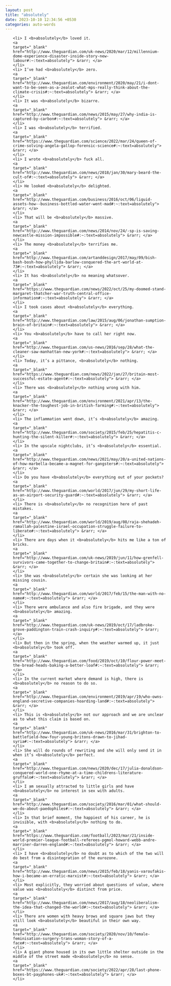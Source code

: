 ```yaml
---
layout: post
title: "absolutely"
date: 2023-10-10 12:34:56 +0530
categories: auto-words
---
```

<ol>

    <li> I <b>absolutely</b> loved it.
    <a 
    target="_blank" 
    href="http://www.theguardian.com/uk-news/2020/mar/12/millennium-dome-experience-disaster-inside-story-new-labour#:~:text=absolutely"> &rarr; </a>
    </li>
    <li> I’ve had <b>absolutely</b> zero.
    <a 
    target="_blank" 
    href="http://www.theguardian.com/environment/2020/may/21/i-dont-want-to-be-seen-as-a-zealot-what-mps-really-think-about-the-climate-crisis#:~:text=absolutely"> &rarr; </a>
    </li>
    <li> It was <b>absolutely</b> bizarre.
    <a 
    target="_blank" 
    href="http://www.theguardian.com/news/2015/may/27/why-india-is-captured-by-carbon#:~:text=absolutely"> &rarr; </a>
    </li>
    <li> I was <b>absolutely</b> terrified.
    <a 
    target="_blank" 
    href="https://www.theguardian.com/science/2022/mar/24/queen-of-crime-solving-angela-gallop-forensic-science#:~:text=absolutely"> &rarr; </a>
    </li>
    <li> I wrote <b>absolutely</b> fuck all.
    <a 
    target="_blank" 
    href="http://www.theguardian.com/news/2018/jan/30/mary-beard-the-cult-of#:~:text=absolutely"> &rarr; </a>
    </li>
    <li> He looked <b>absolutely</b> delighted.
    <a 
    target="_blank" 
    href="http://www.theguardian.com/business/2016/oct/06/liquid-assets-how--business-bottled-water-went-mad#:~:text=absolutely"> &rarr; </a>
    </li>
    <li> That will be <b>absolutely</b> massive.
    <a 
    target="_blank" 
    href="http://www.theguardian.com/news/2014/nov/24/-sp-is-saving-newcastle-mission-impossible#:~:text=absolutely"> &rarr; </a>
    </li>
    <li> The money <b>absolutely</b> terrifies me.
    <a 
    target="_blank" 
    href="http://www.theguardian.com/artanddesign/2017/may/09/bish-bash-bosh-how-phyllida-barlow-conquered-the-art-world-at-73#:~:text=absolutely"> &rarr; </a>
    </li>
    <li> It has <b>absolutely</b> no meaning whatsover.
    <a 
    target="_blank" 
    href="https://www.theguardian.com/news/2022/oct/25/my-doomed-stand-margaret-thatcher-war-truth-central-office-information#:~:text=absolutely"> &rarr; </a>
    </li>
    <li> I took cases about <b>absolutely</b> everything.
    <a 
    target="_blank" 
    href="http://www.theguardian.com/law/2015/aug/06/jonathan-sumption-brain-of-britain#:~:text=absolutely"> &rarr; </a>
    </li>
    <li> You <b>absolutely</b> have to call her right now.
    <a 
    target="_blank" 
    href="http://www.theguardian.com/us-news/2016/sep/28/what-the-cleaner-saw-manhattan-new-york#:~:text=absolutely"> &rarr; </a>
    </li>
    <li> Today, it’s a pittance, <b>absolutely</b> nothing.
    <a 
    target="_blank" 
    href="https://www.theguardian.com/news/2022/jan/27/britain-most-successful-estate-agent#:~:text=absolutely"> &rarr; </a>
    </li>
    <li> There was <b>absolutely</b> nothing wrong with him.
    <a 
    target="_blank" 
    href="http://www.theguardian.com/environment/2021/apr/13/the-knacker-the-toughest-job-in-british-farming#:~:text=absolutely"> &rarr; </a>
    </li>
    <li> The inflammation went down, it’s <b>absolutely</b> amazing.
    <a 
    target="_blank" 
    href="http://www.theguardian.com/society/2015/feb/25/hepatitis-c-hunting-the-silent-killer#:~:text=absolutely"> &rarr; </a>
    </li>
    <li> In the upscale nightclubs, it’s <b>absolutely</b> essential.
    <a 
    target="_blank" 
    href="http://www.theguardian.com/news/2021/may/20/a-united-nations-of-how-marbella-became-a-magnet-for-gangsters#:~:text=absolutely"> &rarr; </a>
    </li>
    <li> Do you have <b>absolutely</b> everything out of your pockets?
    <a 
    target="_blank" 
    href="http://www.theguardian.com/world/2017/jun/29/my-short-life-as-an-airport-security-guard#:~:text=absolutely"> &rarr; </a>
    </li>
    <li> There is <b>absolutely</b> no recognition here of past mistakes.
    <a 
    target="_blank" 
    href="http://www.theguardian.com/world/2019/aug/08/raja-shehadeh-ramallah-palestine-israel-occupation-struggle-failure-to-liberate#:~:text=absolutely"> &rarr; </a>
    </li>
    <li> There are days when it <b>absolutely</b> hits me like a ton of bricks.
    <a 
    target="_blank" 
    href="http://www.theguardian.com/uk-news/2019/jun/11/how-grenfell-survivors-came-together-to-change-britain#:~:text=absolutely"> &rarr; </a>
    </li>
    <li> She was <b>absolutely</b> certain she was looking at her missing cousin.
    <a 
    target="_blank" 
    href="http://www.theguardian.com/world/2017/feb/15/the-man-with-no-name#:~:text=absolutely"> &rarr; </a>
    </li>
    <li> There were ambulance and also fire brigade, and they were <b>absolutely</b> amazing.
    <a 
    target="_blank" 
    href="http://www.theguardian.com/uk-news/2019/oct/17/ladbroke-grove-paddington-train-crash-inquiry#:~:text=absolutely"> &rarr; </a>
    </li>
    <li> But then in the spring, when the weather warmed up, it just <b>absolutely</b> took off.
    <a 
    target="_blank" 
    href="http://www.theguardian.com/food/2019/oct/10/flour-power-meet-the-bread-heads-baking-a-better-loaf#:~:text=absolutely"> &rarr; </a>
    </li>
    <li> In the current market where demand is high, there is <b>absolutely</b> no reason to do so.
    <a 
    target="_blank" 
    href="http://www.theguardian.com/environment/2019/apr/19/who-owns-england-secretive-companies-hoarding-land#:~:text=absolutely"> &rarr; </a>
    </li>
    <li> This is <b>absolutely</b> not our approach and we are unclear as to what this claim is based on.
    <a 
    target="_blank" 
    href="http://www.theguardian.com/uk-news/2016/mar/31/brighton-to-battlefield-how-four-young-britons-drawn-to-jihad-syria#:~:text=absolutely"> &rarr; </a>
    </li>
    <li> She will do rounds of rewriting and she will only send it in when it’s <b>absolutely</b> perfect.
    <a 
    target="_blank" 
    href="http://www.theguardian.com/news/2020/dec/17/julia-donaldson-conquered-world-one-rhyme-at-a-time-childrens-literature-gruffalo#:~:text=absolutely"> &rarr; </a>
    </li>
    <li> I am sexually attracted to little girls and have <b>absolutely</b> no interest in sex with adults.
    <a 
    target="_blank" 
    href="http://www.theguardian.com/society/2016/mar/01/what-should-we-do-about-paedophiles#:~:text=absolutely"> &rarr; </a>
    </li>
    <li> In that brief moment, the happiest of his career, he is invisible, with <b>absolutely</b> nothing to do.
    <a 
    target="_blank" 
    href="https://www.theguardian.com/football/2023/mar/21/inside-world-premier-league-football-referees-pgmol-howard-webb-andre-marriner-darren-england#:~:text=absolutely"> &rarr; </a>
    </li>
    <li> I have <b>absolutely</b> no doubt as to which of the two will do best from a disintegration of the eurozone.
    <a 
    target="_blank" 
    href="http://www.theguardian.com/news/2015/feb/18/yanis-varoufakis-how-i-became-an-erratic-marxist#:~:text=absolutely"> &rarr; </a>
    </li>
    <li> Most explicitly, they worried about questions of value, where value was <b>absolutely</b> distinct from price.
    <a 
    target="_blank" 
    href="http://www.theguardian.com/news/2017/aug/18/neoliberalism-the-idea-that-changed-the-world#:~:text=absolutely"> &rarr; </a>
    </li>
    <li> There are women with heavy brows and square jaws but they still look <b>absolutely</b> beautiful in their own way.
    <a 
    target="_blank" 
    href="http://www.theguardian.com/society/2020/nov/10/female-feminisation-surgery-trans-woman-story-of-a-face#:~:text=absolutely"> &rarr; </a>
    </li>
    <li> A giant phone housed in its own little shelter outside in the middle of the street made <b>absolutely</b> no sense.
    <a 
    target="_blank" 
    href="https://www.theguardian.com/society/2022/apr/28/last-phone-boxes-bt-payphones-uk#:~:text=absolutely"> &rarr; </a>
    </li>